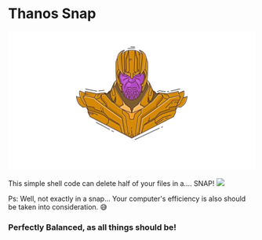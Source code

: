 # Thanos Snap

![](Thanos.png)

This simple shell code can delete half of your files in a.... SNAP! ![](https://www.google.com/logos/fnbx/thanos/thanos_idle.png)

Ps: Well, not exactly in a snap... Your computer's efficiency is also should be taken into consideration. 😅

### Perfectly Balanced, as all things should be!
